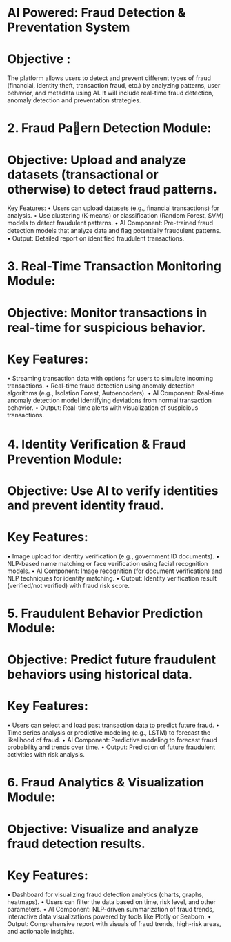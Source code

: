 # AI Powered: Fraud Detection & Preventation System

# Objective :
The platform allows users to detect and prevent different types of fraud (financial, identity theft, transaction fraud, etc.) by analyzing patterns, user behavior, and metadata using AI. It will include real-time fraud detection, anomaly detection and preventation strategies.

# 2. Fraud Pa􀆩ern Detection Module:
# Objective: Upload and analyze datasets (transactional or otherwise) to detect fraud patterns.
Key Features:
•	Users can upload datasets (e.g., financial transactions) for analysis.
•	Use clustering (K-means) or classification (Random Forest, SVM) models to detect fraudulent patterns.
•	AI Component: Pre-trained fraud detection models that analyze data and ﬂag potentially fraudulent patterns.
•	Output: Detailed report on identified fraudulent transactions.

# 3.	Real-Time Transaction Monitoring Module:
# Objective: Monitor transactions in real-time for suspicious behavior.
# Key Features:
•	Streaming transaction data with options for users to simulate incoming transactions.
•	Real-time fraud detection using anomaly detection algorithms (e.g., Isolation Forest, Autoencoders).
•	AI Component: Real-time anomaly detection model identifying deviations from normal transaction behavior.
•	Output: Real-time alerts with visualization of suspicious transactions.

# 4.	Identity Veriﬁcation & Fraud Prevention Module:
# Objective: Use AI to verify identities and prevent identity fraud.
# Key Features:
•	Image upload for identity verification (e.g., government ID documents).
•	NLP-based name matching or face verification using facial recognition models.
•	AI Component: Image recognition (for document verification) and NLP techniques for identity matching.
•	Output: Identity verification result (verified/not verified) with fraud risk score.

# 5.	Fraudulent Behavior Prediction Module:
# Objective: Predict future fraudulent behaviors using historical data.
# Key Features:
•	Users can select and load past transaction data to predict future fraud.
•	Time series analysis or predictive modeling (e.g., LSTM) to forecast the likelihood of fraud.
•	AI Component: Predictive modeling to forecast fraud probability and trends over time.
•	Output: Prediction of future fraudulent activities with risk analysis.

# 6.	Fraud Analytics & Visualization Module:
# Objective: Visualize and analyze fraud detection results.
# Key Features:
•	Dashboard for visualizing fraud detection analytics (charts, graphs, heatmaps).
•	Users can filter the data based on time, risk level, and other parameters.
•	AI Component: NLP-driven summarization of fraud trends, interactive data visualizations powered by tools like Plotly or Seaborn.
•	Output: Comprehensive report with visuals of fraud trends, high-risk areas, and actionable insights.
